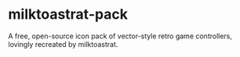 # milktoastrat-pack
A free, open-source icon pack of vector-style retro game controllers, lovingly recreated by milktoastrat.

